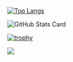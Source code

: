 [![Top Langs](https://github-readme-stats.vercel.app/api/top-langs/?username=wato787&layout=compact&theme=light
)](https://github.com/anuraghazra/github-readme-stats)

![GitHub Stats Card](https://github-readme-stats.vercel.app/api?username=wato787&count_private=true)

[![trophy](https://github-profile-trophy.vercel.app/?username=wato787&theme=light&column=6)](https://github.com/ryo-ma/github-profile-trophy)

![](https://github-profile-summary-cards.vercel.app/api/cards/profile-details?username=wato787)

